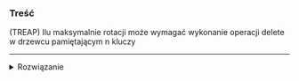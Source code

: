 ### Treść
(TREAP)
Ilu maksymalnie rotacji może wymagać wykonanie operacji delete w drzewcu pamiętającym n kluczy

------
<details><summary>Rozwiązanie</summary>
<p>

treap może mieć O(n) wysokość w najgorszym wypadku, więc dokładnie tyle rotacji